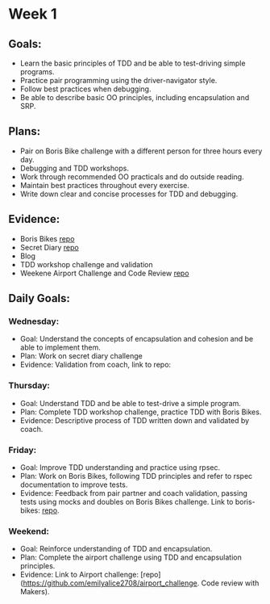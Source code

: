# Week 1

## Goals:
- Learn the basic principles of TDD and be able to test-driving simple programs.
- Practice pair programming using the driver-navigator style.
- Follow best practices when debugging.
- Be able to describe basic OO principles, including encapsulation and SRP.

## Plans:
- Pair on Boris Bike challenge with a different person for three hours every day.
- Debugging and TDD workshops.
- Work through recommended OO practicals and do outside reading.
- Maintain best practices throughout every exercise.
- Write down clear and concise processes for TDD and debugging.

## Evidence:
- Boris Bikes [repo](https://github.com/emilyalice2708/boris-bikes)
- Secret Diary [repo](https://github.com/emilyalice2708/SecretDiary)
- Blog
- TDD workshop challenge and validation
- Weekene Airport Challenge and Code Review [repo](https://github.com/emilyalice2708/airport_challenge)

## Daily Goals:
### Wednesday:
- Goal: Understand the concepts of encapsulation and cohesion and be able to implement them.
- Plan: Work on secret diary challenge
- Evidence: Validation from coach, link to repo:

### Thursday:
- Goal: Understand TDD and be able to test-drive a simple program.
- Plan: Complete TDD workshop challenge, practice TDD with Boris Bikes.
- Evidence: Descriptive process of TDD written down and validated by coach.

### Friday:
- Goal: Improve TDD understanding and practice using rpsec.
- Plan: Work on Boris Bikes, following TDD principles and refer to rspec documentation to improve tests.
- Evidence: Feedback from pair partner and coach validation, passing tests using mocks and doubles on Boris Bikes challenge. Link to boris-bikes: [repo](https://github.com/emilyalice2708/boris-bikes).

### Weekend:
- Goal: Reinforce understanding of TDD and encapsulation.
- Plan: Complete the airport challenge using TDD and encapsulation principles.
- Evidence: Link to Airport challenge: [repo](https://github.com/emilyalice2708/airport_challenge. Code review with Makers).
